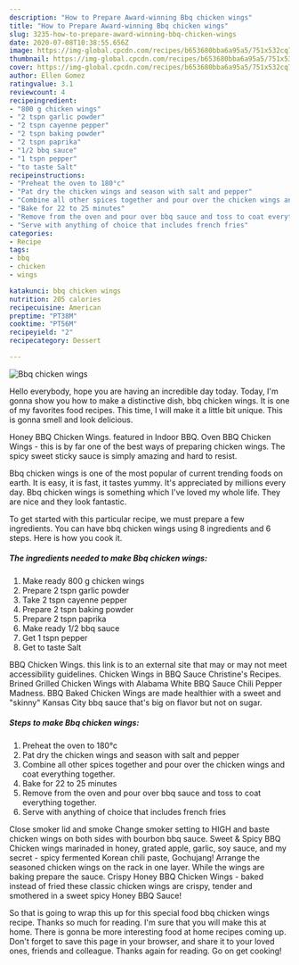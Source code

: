 ```yaml
---
description: "How to Prepare Award-winning Bbq chicken wings"
title: "How to Prepare Award-winning Bbq chicken wings"
slug: 3235-how-to-prepare-award-winning-bbq-chicken-wings
date: 2020-07-08T10:38:55.656Z
image: https://img-global.cpcdn.com/recipes/b653680bba6a95a5/751x532cq70/bbq-chicken-wings-recipe-main-photo.jpg
thumbnail: https://img-global.cpcdn.com/recipes/b653680bba6a95a5/751x532cq70/bbq-chicken-wings-recipe-main-photo.jpg
cover: https://img-global.cpcdn.com/recipes/b653680bba6a95a5/751x532cq70/bbq-chicken-wings-recipe-main-photo.jpg
author: Ellen Gomez
ratingvalue: 3.1
reviewcount: 4
recipeingredient:
- "800 g chicken wings"
- "2 tspn garlic powder"
- "2 tspn cayenne pepper"
- "2 tspn baking powder"
- "2 tspn paprika"
- "1/2 bbq sauce"
- "1 tspn pepper"
- "to taste Salt"
recipeinstructions:
- "Preheat the oven to 180°c"
- "Pat dry the chicken wings and season with salt and pepper"
- "Combine all other spices together and pour over the chicken wings and coat everything together."
- "Bake for 22 to 25 minutes"
- "Remove from the oven and pour over bbq sauce and toss to coat everything together."
- "Serve with anything of choice that includes french fries"
categories:
- Recipe
tags:
- bbq
- chicken
- wings

katakunci: bbq chicken wings 
nutrition: 205 calories
recipecuisine: American
preptime: "PT38M"
cooktime: "PT56M"
recipeyield: "2"
recipecategory: Dessert

---
```



![Bbq chicken wings](https://img-global.cpcdn.com/recipes/b653680bba6a95a5/751x532cq70/bbq-chicken-wings-recipe-main-photo.jpg)

Hello everybody, hope you are having an incredible day today. Today, I'm gonna show you how to make a distinctive dish, bbq chicken wings. It is one of my favorites food recipes. This time, I will make it a little bit unique. This is gonna smell and look delicious.

Honey BBQ Chicken Wings. featured in Indoor BBQ. Oven BBQ Chicken Wings - this is by far one of the best ways of preparing chicken wings. The spicy sweet sticky sauce is simply amazing and hard to resist.

Bbq chicken wings is one of the most popular of current trending foods on earth. It is easy, it is fast, it tastes yummy. It's appreciated by millions every day. Bbq chicken wings is something which I've loved my whole life. They are nice and they look fantastic.


To get started with this particular recipe, we must prepare a few ingredients. You can have bbq chicken wings using 8 ingredients and 6 steps. Here is how you cook it.

<!--inarticleads1-->

##### The ingredients needed to make Bbq chicken wings:

1. Make ready 800 g chicken wings
1. Prepare 2 tspn garlic powder
1. Take 2 tspn cayenne pepper
1. Prepare 2 tspn baking powder
1. Prepare 2 tspn paprika
1. Make ready 1/2 bbq sauce
1. Get 1 tspn pepper
1. Get to taste Salt


BBQ Chicken Wings. this link is to an external site that may or may not meet accessibility guidelines. Chicken Wings in BBQ Sauce Christine&#39;s Recipes. Brined Grilled Chicken Wings with Alabama White BBQ Sauce Chili Pepper Madness. BBQ Baked Chicken Wings are made healthier with a sweet and &#34;skinny&#34; Kansas City bbq sauce that&#39;s big on flavor but not on sugar. 

<!--inarticleads2-->

##### Steps to make Bbq chicken wings:

1. Preheat the oven to 180°c
1. Pat dry the chicken wings and season with salt and pepper
1. Combine all other spices together and pour over the chicken wings and coat everything together.
1. Bake for 22 to 25 minutes
1. Remove from the oven and pour over bbq sauce and toss to coat everything together.
1. Serve with anything of choice that includes french fries


Close smoker lid and smoke Change smoker setting to HIGH and baste chicken wings on both sides with bourbon bbq sauce. Sweet &amp; Spicy BBQ Chicken wings marinaded in honey, grated apple, garlic, soy sauce, and my secret - spicy fermented Korean chili paste, Gochujang! Arrange the seasoned chicken wings on the rack in one layer. While the wings are baking prepare the sauce. Crispy Honey BBQ Chicken Wings - baked instead of fried these classic chicken wings are crispy, tender and smothered in a sweet spicy Honey BBQ Sauce! 

So that is going to wrap this up for this special food bbq chicken wings recipe. Thanks so much for reading. I'm sure that you will make this at home. There is gonna be more interesting food at home recipes coming up. Don't forget to save this page in your browser, and share it to your loved ones, friends and colleague. Thanks again for reading. Go on get cooking!
